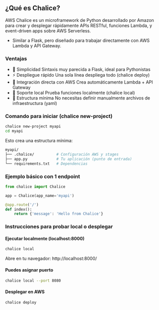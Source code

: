 ## ¿Qué es Chalice?

AWS Chalice es un microframework de Python desarrollado por Amazon para crear y desplegar rápidamente APIs RESTful, funciones Lambda, y event-driven apps sobre AWS Serverless.

  - Similar a Flask, pero diseñado para trabajar directamente con AWS Lambda y API Gateway.


### Ventajas

- 🎯 Simplicidad	Sintaxis muy parecida a Flask, ideal para Pythonistas
- ⚡ Despliegue rápido	Una sola línea despliega todo (chalice deploy)
- 🔗 Integración directa con AWS	Crea automáticamente Lambda + API Gateway
- 🧪 Soporte local	Prueba funciones localmente (chalice local)
- 📂 Estructura mínima	No necesitas definir manualmente archivos de infraestructura (yaml)


### Comando para iniciar (chalice new-project)

```bash
chalice new-project myapi
cd myapi
```
Esto crea una estructura mínima:
```bash
myapi/
├── .chalice/          # Configuración AWS y stages
├── app.py             # Tu aplicación (punto de entrada)
└── requirements.txt   # Dependencias
```

### Ejemplo básico con 1 endpoint

```python
from chalice import Chalice

app = Chalice(app_name='myapi')

@app.route('/')
def index():
    return {'message': 'Hello from Chalice'}
```

### Instrucciones para probar local o desplegar
#### Ejecutar localmente (localhost:8000)
```bash
chalice local
```
Abre en tu navegador:
http://localhost:8000/

#### Puedes asignar puerto

```bash
chalice local --port 8080
```     

#### Desplegar en AWS

```bash
chalice deploy
```

